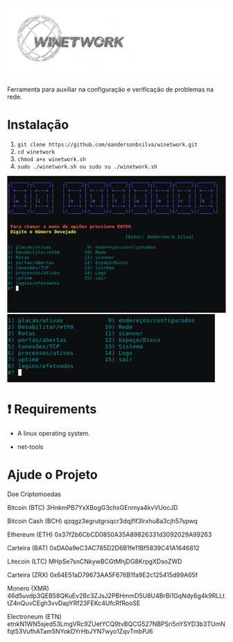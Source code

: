 <img src="https://raw.githubusercontent.com/And3R66/winetwork/master/Logo.png">

 Ferramenta para auxiliar na configuração e verificação de problemas na rede.

# Instalação 
<ol>
<li><code>git clone https://github.com/oandersonbsilva/winetwork.git</code></li>
<li><code>cd winetwork</code></li>
<li><code>chmod a+x winetwork.sh</code></li>
<li><code>sudo ./winetwork.sh ou sudo su ./winetwork.sh</code></li>
</ol>
<img src="https://raw.githubusercontent.com/And3R66/winetwork/master/i1.png">
<img src="https://raw.githubusercontent.com/And3R66/winetwork/master/i2.png">

# :exclamation: Requirements

<ul>
<li>
<p>A linux operating system.</p>
</li>
<li>
<p>net-tools
</p>
</li>
</ul>

# Ajude o Projeto 

Doe Criptomoedas 

Bitcoin  (BTC) 3HnkmPB7YxXBogG3chxGEnmya4kvVUocJD

Bitcoin Cash (BCH) qzqgz3egrutgrsqcr3dqjflf3lrxhu8a3cjh57spwq

Ethereum (ETH) 0x37f2b6CbCD0850A35A89826331d3092029A99263

Carteira (BAT) 0xDA0a9eC3AC785D2D6B1fe11Bf5839C41A1646812

Litecoin (LTC) MHpSe7snCNkywBCGtMhjDG8KrpgXDsoZWD

Carteira (ZRX) 0x64E51aD79673AA5F676B1fa9E2c125415d99A65f

Monero   (XMR) 46d5uvdp3QEB58QKuEv2Bc3ZJsJ2PBHmmD5U8U4BrBi1GqNdy6g4k9RLLttZ4nQuvCEgh3vvDapYRf23FEKc4UfcRfRooSE

Electroneum (ETN) etnkN1WN5sjed53LmgVRc9ZUetYCQ9tvBQCG527NBPSri5nYSYD3b3TUmNfqt53VufhATam5NYokDYrHbJYN7wyo1ZqvTmbPJ6
